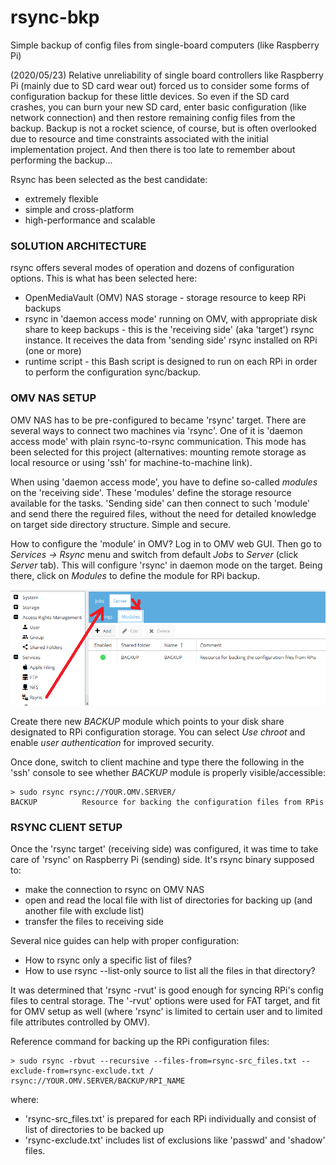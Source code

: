 # rsync-bkp
Simple backup of config files from single-board computers (like Raspberry Pi)

(2020/05/23) Relative unreliability of single board controllers like Raspberry Pi (mainly due to SD card wear out) forced us to consider some forms of configuration backup for these little devices. So even if the SD card crashes, you can burn your new SD card, enter basic configuration (like network connection) and then restore remaining config files from the backup. Backup is not a rocket science, of course, but is often overlooked due to resource and time constraints associated with the initial implementation project. And then there is too late to remember about performing the backup... 

Rsync has been selected as the best candidate:
  * extremely flexible
  * simple and cross-platform
  * high-performance and scalable

### SOLUTION ARCHITECTURE
rsync offers several modes of operation and dozens of configuration options. This is what has been selected here:
  * OpenMediaVault (OMV) NAS storage - storage resource to keep RPi backups
  * rsync in 'daemon access mode' running on OMV, with appropriate disk share to keep backups - this is the 'receiving side' (aka 'target') rsync instance. It receives the data from 'sending side' rsync installed on RPi (one or more)
  * runtime script - this Bash script is designed to run on each RPi in order to perform the configuration sync/backup.
  
###  OMV NAS SETUP

OMV NAS has to be pre-configured to became 'rsync' target. There are several ways to connect two machines via 'rsync'. One of it is 'daemon access mode' with plain rsync-to-rsync communication. This mode has been selected for this project (alternatives: mounting remote storage as local resource or using 'ssh' for machine-to-machine link). 

When using 'daemon access mode', you have to define so-called *modules* on the 'receiving side'. These 'modules' define the storage resource available for the tasks. 'Sending side' can then connect to such 'module' and send there the reguired files, without the need for detailed knowledge on target side directory structure. Simple and secure.

How to configure the 'module' in OMV? Log in to OMV web GUI. Then go to *Services → Rsync* menu and switch from default *Jobs* to *Server* (click *Server* tab). This will configure 'rsync' in daemon mode on the target. Being there, click on *Modules* to define the module for RPi backup. 

![alt text](https://raw.githubusercontent.com/DarS007/rsync-bkp/master/OMV_rsync_setup.01.png "OMV setup for 'rsync' daemon")

Create there new *BACKUP* module which points to your disk share designated to RPi configuration storage. You can select *Use chroot* and enable *user authentication* for improved security.

Once done, switch to client machine and type there the following in the 'ssh' console to see whether *BACKUP* module is properly visible/accessible:
```
> sudo rsync rsync://YOUR.OMV.SERVER/
BACKUP          Resource for backing the configuration files from RPis
```

### RSYNC CLIENT SETUP

Once the 'rsync target' (receiving side) was configured, it was time to take care of 'rsync' on Raspberry Pi (sending) side. It's rsync binary supposed to:
  *  make the connection to rsync on OMV NAS
  *  open and read the local file with list of directories for backing up (and another file with exclude list)
  *  transfer the files to receiving side

Several nice guides can help with proper configuration:
  *  How to rsync only a specific list of files?
  *  How to use rsync --list-only source to list all the files in that directory?

It was determined that 'rsync -rvut' is good enough for syncing RPi's config files to central storage. The '-rvut' options were used for FAT target, and fit for OMV setup as well (where 'rsync' is limited to certain user and to limited file attributes controlled by OMV).

Reference command for backing up the RPi configuration files:
```
> sudo rsync -rbvut --recursive --files-from=rsync-src_files.txt --exclude-from=rsync-exclude.txt / rsync://YOUR.OMV.SERVER/BACKUP/RPI_NAME
```
where:
 * 'rsync-src_files.txt' is prepared for each RPi individually and consist of list of directories to be backed up
 * 'rsync-exclude.txt' includes list of exclusions like 'passwd' and 'shadow' files.
